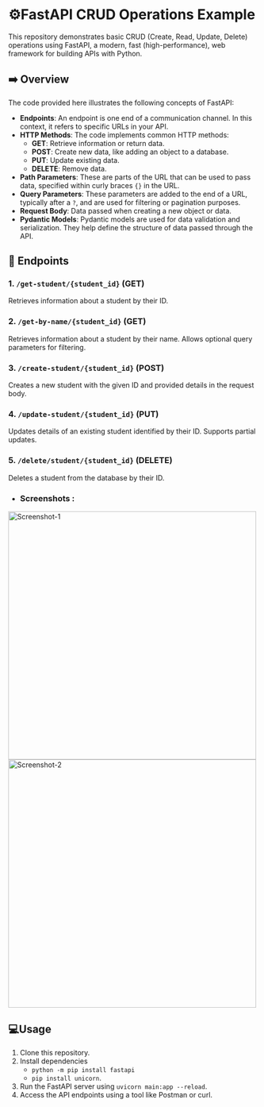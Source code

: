 # ⚙️FastAPI CRUD Operations Example

This repository demonstrates basic CRUD (Create, Read, Update, Delete) operations using FastAPI, a modern, fast (high-performance), web framework for building APIs with Python.

## ➡️ Overview

The code provided here illustrates the following concepts of FastAPI:

- **Endpoints**: An endpoint is one end of a communication channel. In this context, it refers to specific URLs in your API.
- **HTTP Methods**: The code implements common HTTP methods:
  - **GET**: Retrieve information or return data.
  - **POST**: Create new data, like adding an object to a database.
  - **PUT**: Update existing data.
  - **DELETE**: Remove data.
- **Path Parameters**: These are parts of the URL that can be used to pass data, specified within curly braces `{}` in the URL.
- **Query Parameters**: These parameters are added to the end of a URL, typically after a `?`, and are used for filtering or pagination purposes.
- **Request Body**: Data passed when creating a new object or data.
- **Pydantic Models**: Pydantic models are used for data validation and serialization. They help define the structure of data passed through the API.

## 📝 Endpoints

### 1. `/get-student/{student_id}` (GET)
   Retrieves information about a student by their ID.

### 2. `/get-by-name/{student_id}` (GET)
   Retrieves information about a student by their name. Allows optional query parameters for filtering.

### 3. `/create-student/{student_id}` (POST)
   Creates a new student with the given ID and provided details in the request body.

### 4. `/update-student/{student_id}` (PUT)
   Updates details of an existing student identified by their ID. Supports partial updates.

### 5. `/delete/student/{student_id}` (DELETE)
   Deletes a student from the database by their ID.

* ### Screenshots :
<img src="Fastapi-ss1" width="500" alt="Screenshot-1">  <img src="Fastapi-ss2" width="500" alt="Screenshot-2">

## 💻Usage

1. Clone this repository.
2. Install dependencies 
    *  `python -m pip install fastapi`
    *  `pip install unicorn`.
3. Run the FastAPI server using `uvicorn main:app --reload`.
4. Access the API endpoints using a tool like Postman or curl.


